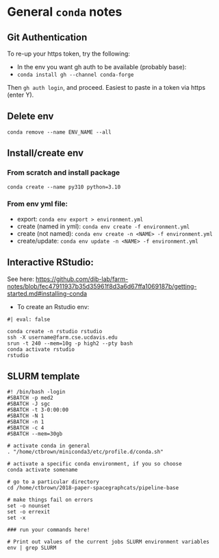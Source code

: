 
# General `conda` notes

## Git Authentication

To re-up your https token, try the following:

 - In the env you want gh auth to be available (probably base):
 - `conda install gh --channel conda-forge`

Then `gh auth login`, and proceed. Easiest to paste in a token via https (enter Y).

## Delete env

`conda remove --name ENV_NAME --all`

## Install/create env

### From scratch and install package

`conda create --name py310 python=3.10`

### From env yml file:

 - export: `conda env export > environment.yml`
 - create (named in yml): `conda env create -f environment.yml`
 - create (not named): `conda env create -n <NAME> -f environment.yml`
 - create/update: `conda env update -n <NAME> -f environment.yml`


## Interactive RStudio:

See here: https://github.com/dib-lab/farm-notes/blob/fec47911937b35d35961f8d3a6d67ffa1069187b/getting-started.md#installing-conda

 - To create an Rstudio env:

```{bash}
#| eval: false

conda create -n rstudio rstudio
ssh -X username@farm.cse.ucdavis.edu
srun -t 240 --mem=10g -p high2 --pty bash
conda activate rstudio
rstudio

```


## SLURM template

```
#! /bin/bash -login
#SBATCH -p med2
#SBATCH -J sgc
#SBATCH -t 3-0:00:00
#SBATCH -N 1
#SBATCH -n 1
#SBATCH -c 4
#SBATCH --mem=30gb

# activate conda in general
. "/home/ctbrown/miniconda3/etc/profile.d/conda.sh"

# activate a specific conda environment, if you so choose
conda activate somename

# go to a particular directory
cd /home/ctbrown/2018-paper-spacegraphcats/pipeline-base

# make things fail on errors
set -o nounset
set -o errexit
set -x

### run your commands here!

# Print out values of the current jobs SLURM environment variables
env | grep SLURM
```

